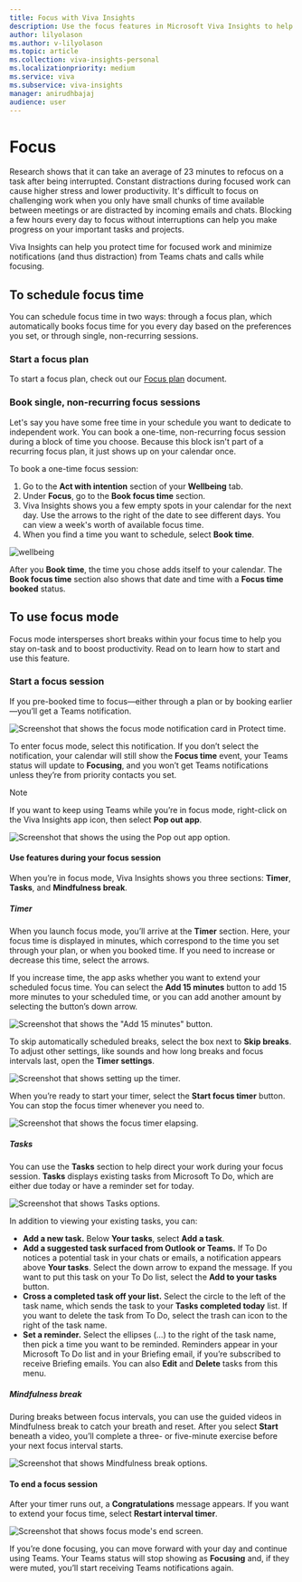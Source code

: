 ```yaml
---
title: Focus with Viva Insights
description: Use the focus features in Microsoft Viva Insights to help you complete individual work
author: lilyolason
ms.author: v-lilyolason
ms.topic: article
ms.collection: viva-insights-personal
ms.localizationpriority: medium 
ms.service: viva
ms.subservice: viva-insights
manager: anirudhbajaj
audience: user
---
```


# Focus

Research shows that it can take an average of 23 minutes to refocus on a task after being interrupted. Constant distractions during focused work can cause higher stress and lower productivity. It's difficult to focus on challenging work when you only have small chunks of time available between meetings or are distracted by incoming emails and chats. Blocking a few hours every day to focus without interruptions can help you make progress on your important tasks and projects.

Viva Insights can help you protect time for focused work and minimize notifications (and thus distraction) from Teams chats and calls while focusing.

## To schedule focus time

You can schedule focus time in two ways: through a focus plan, which automatically books focus time for you every day based on the preferences you set, or through single, non-recurring sessions.

### Start a focus plan

To start a focus plan, check out our [Focus plan](../use/focus-plan.md) document.

### Book single, non-recurring focus sessions

Let's say you have some free time in your schedule you want to dedicate to independent work. You can book a one-time, non-recurring focus session during a block of time you choose. Because this block isn't part of a recurring focus plan, it just shows up on your calendar once.

To book a one-time focus session:

1. Go to the **Act with intention** section of your **Wellbeing** tab. 
1. Under **Focus**, go to the **Book focus time** section.
1. Viva Insights shows you a few empty spots in your calendar for the next day. Use the arrows to the right of the date to see different days. You can view a week's worth of available focus time.
1. When you find a time you want to schedule, select **Book time**.

![wellbeing](images/wellbeing-book-focus-time2.png)

After you **Book time**, the time you chose adds itself to your calendar. The **Book focus time** section also shows that date and time with a **Focus time booked** status.

## To use focus mode

Focus mode intersperses short breaks within your focus time to help you stay on-task and to boost productivity. Read on to learn how to start and use this feature.

### Start a focus session

If you pre-booked time to focus—either through a plan or by booking earlier—you’ll get a Teams notification.

![Screenshot that shows the focus mode notification card in Protect time.](Images/focus-mode-teams-reminder.png)

To enter focus mode, select this notification. If you don’t select the notification, your calendar will still show the **Focus time** event, your Teams status will update to **Focusing**, and you won’t get Teams notifications unless they’re from priority contacts you set.

>[!Note]
> If you want to keep using Teams while you’re in focus mode, right-click on the Viva Insights app icon, then select **Pop out app**.
>
>![Screenshot that shows the using the Pop out app option.](Images/pop-out-app2.png)

#### Use features during your focus session

 When you’re in focus mode, Viva Insights shows you three sections: **Timer**, **Tasks**, and **Mindfulness break**.

##### Timer

When you launch focus mode, you’ll arrive at the **Timer** section. Here, your focus time is displayed in minutes, which correspond to the time you set through your plan, or when you booked time. If you need to increase or decrease this time, select the arrows. 

If you increase time, the app asks whether you want to extend your scheduled focus time. You can select the **Add 15 minutes** button to add 15 more minutes to your scheduled time, or you can add another amount by selecting the button’s down arrow.
 
![Screenshot that shows the "Add 15 minutes" button.](Images/focus-extend.png)

To skip automatically scheduled breaks, select the box next to **Skip breaks**. 
To adjust other settings, like sounds and how long breaks and focus intervals last, open the **Timer settings**.

![Screenshot that shows setting up the timer.](Images/focus-timer2.png)

When you’re ready to start your timer, select the **Start focus timer** button. You can stop the focus timer whenever you need to.

![Screenshot that shows the focus timer elapsing.](Images/focus-clock2.png)

##### Tasks

You can use the **Tasks** section to help direct your work during your focus session. **Tasks** displays existing tasks from Microsoft To Do, which are either due today or have a reminder set for today.

![Screenshot that shows Tasks options.](Images/focus-mode-tasks-options.png)

In addition to viewing your existing tasks, you can:

* **Add a new task.** Below **Your tasks**, select **Add a task**.
* **Add a suggested task surfaced from Outlook or Teams.** If To Do notices a potential task in your chats or emails, a notification appears above **Your tasks**. Select the down arrow to expand the message. If you want to put this task on your To Do list, select the **Add to your tasks** button.
* **Cross a completed task off your list.** Select the circle to the left of the task name, which sends the task to your **Tasks completed today** list. If you want to delete the task from To Do, select the trash can icon to the right of the task name.
* **Set a reminder.** Select the ellipses (…) to the right of the task name, then pick a time you want to be reminded. Reminders appear in your Microsoft To Do list and in your Briefing email, if you’re subscribed to receive Briefing emails. You can also **Edit** and **Delete** tasks from this menu.

##### Mindfulness break

During breaks between focus intervals, you can use the guided videos in Mindfulness break to catch your breath and reset. After you select **Start** beneath a video, you’ll complete a three- or five-minute exercise before your next focus interval starts.

![Screenshot that shows Mindfulness break options.](Images/focus-mode-mindfulness-break.png)


#### To end a focus session

After your timer runs out, a **Congratulations** message appears. If you want to extend your focus time, select **Restart interval timer**.

![Screenshot that shows focus mode's end screen.](Images/focus-mode-end2.png)

If you’re done focusing, you can move forward with your day and continue using Teams. Your Teams status will stop showing as **Focusing** and, if they were muted, you’ll start receiving Teams notifications again.
